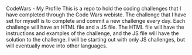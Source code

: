 CodeWars - My Profile
This is a repo to hold the coding challenges that I have completed through the Code Wars webiste. 
The challenge that I have set for myself is to complete and commit a new challenge every day. Each challenge will have an HTML file and a JS file. The HTML file will have the instructions and examples of the challenge, and the JS file will have the solution to the challenge.
I will be starting out with only JS challenges, but will eventually move into other languages.
